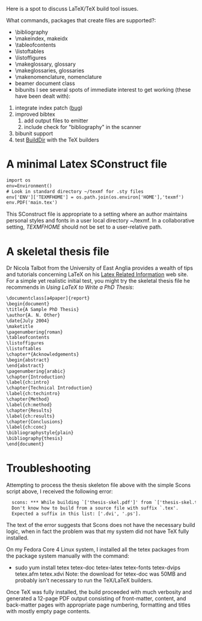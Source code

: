 
Here is a spot to discuss LaTeX/TeX build tool issues. 

What commands, packages that create files are supported?: 

* \bibliography 
* \makeindex, makeidx 
* \tableofcontents 
* \listoftables 
* \listoffigures 
* \makeglossary, glossary 
* \makeglossaries, glossaries 
* \makenomenclature, nomenclature 
* beamer document class 
* bibunits 
I see several spots of immediate interest to get working (these have been dealt with): 

1. integrate index patch ([bug](http://sourceforge.net/tracker/index.php?func=detail&aid=1457764&group_id=30337&atid=398973)) 
1. improved bibtex 
   1. add output files to emitter 
   1. include check for "bibliography" in the scanner 
1. bibunit support 
1. test [BuildDir](BuildDir) with the TeX builders 

# A minimal Latex SConstruct file


```txt
import os
env=Environment()
# Look in standard directory ~/texmf for .sty files
env['ENV']['TEXMFHOME'] = os.path.join(os.environ['HOME'],'texmf')
env.PDF('main.tex')
```
This SConstruct file is appropriate to a setting where an author maintains personal styles and fonts in a user local directory ~/texmf.  In a collaborative setting, _TEXMFHOME_ should not be set to a user-relative path. 


# A skeletal thesis file

Dr Nicola Talbot from the University of East Anglia provides a wealth of tips and tutorials concerning LaTeX on his [Latex Related Information](http://theoval.sys.uea.ac.uk/~nlct/latex/) web site.  For a simple yet realistic initial test, you might try the skeletal thesis file he recommends in _Using LaTeX to Write a PhD Thesis_: 


```txt
\documentclass[a4paper]{report}
\begin{document}
\title{A Sample PhD Thesis}
\author{A. N. Other}
\date{July 2004}
\maketitle
\pagenumbering{roman}
\tableofcontents
\listoffigures
\listoftables
\chapter*{Acknowledgements}
\begin{abstract}
\end{abstract}
\pagenumbering{arabic}
\chapter{Introduction}
\label{ch:intro}
\chapter{Technical Introduction}
\label{ch:techintro}
\chapter{Method}
\label{ch:method}
\chapter{Results}
\label{ch:results}
\chapter{Conclusions}
\label{ch:conc}
\bibliographystyle{plain}
\bibliography{thesis}
\end{document}
```

# Troubleshooting

Attempting to process the thesis skeleton file above with the simple Scons script above, I received the following error: 


```txt
  scons: *** While building `['thesis-skel.pdf']' from `['thesis-skel.tex']':
  Don't know how to build from a source file with suffix `.tex'.
  Expected a suffix in this list: ['.dvi', '.ps'].
```
The text of the error suggests that Scons does not have the necessary build logic, when in fact the problem was that my system did not have TeX fully installed. 

On my Fedora Core 4 Linux system, I installed all the tetex packages from the package system manually with the command: 

* sudo yum install tetex tetex-doc tetex-latex tetex-fonts tetex-dvips tetex.afm tetex.xdvi 
Note: the download for tetex-doc was 50MB and probably isn't necessary to run the TeX/LaTeX builders. 

Once TeX was fully installed, the build proceeded with much verbosity and generated a 12-page PDF output consisting of front-matter, content, and back-matter pages with appropriate page numbering, formatting and titles with mostly empty page contents. 
